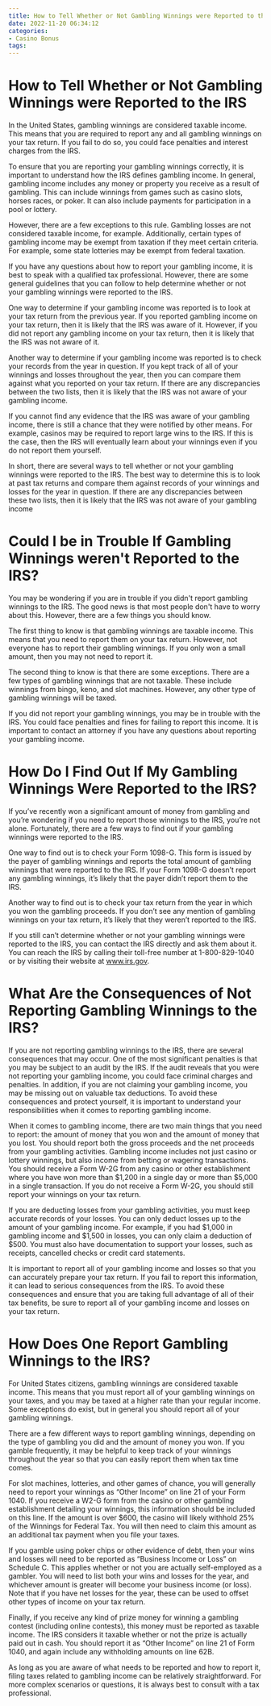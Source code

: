 ```yaml
---
title: How to Tell Whether or Not Gambling Winnings were Reported to the IRS
date: 2022-11-20 06:34:12
categories:
- Casino Bonus
tags:
---
```



#  How to Tell Whether or Not Gambling Winnings were Reported to the IRS

In the United States, gambling winnings are considered taxable income. This means that you are required to report any and all gambling winnings on your tax return. If you fail to do so, you could face penalties and interest charges from the IRS.

To ensure that you are reporting your gambling winnings correctly, it is important to understand how the IRS defines gambling income. In general, gambling income includes any money or property you receive as a result of gambling. This can include winnings from games such as casino slots, horses races, or poker. It can also include payments for participation in a pool or lottery.

However, there are a few exceptions to this rule. Gambling losses are not considered taxable income, for example. Additionally, certain types of gambling income may be exempt from taxation if they meet certain criteria. For example, some state lotteries may be exempt from federal taxation.

If you have any questions about how to report your gambling income, it is best to speak with a qualified tax professional. However, there are some general guidelines that you can follow to help determine whether or not your gambling winnings were reported to the IRS.

One way to determine if your gambling income was reported is to look at your tax return from the previous year. If you reported gambling income on your tax return, then it is likely that the IRS was aware of it. However, if you did not report any gambling income on your tax return, then it is likely that the IRS was not aware of it.

Another way to determine if your gambling income was reported is to check your records from the year in question. If you kept track of all of your winnings and losses throughout the year, then you can compare them against what you reported on your tax return. If there are any discrepancies between the two lists, then it is likely that the IRS was not aware of your gambling income.

If you cannot find any evidence that the IRS was aware of your gambling income, there is still a chance that they were notified by other means. For example, casinos may be required to report large wins to the IRS. If this is the case, then the IRS will eventually learn about your winnings even if you do not report them yourself.

In short, there are several ways to tell whether or not your gambling winnings were reported to the IRS. The best way to determine this is to look at past tax returns and compare them against records of your winnings and losses for the year in question. If there are any discrepancies between these two lists, then it is likely that the IRS was not aware of your gambling income

#  Could I be in Trouble If Gambling Winnings weren't Reported to the IRS?

You may be wondering if you are in trouble if you didn't report gambling winnings to the IRS. The good news is that most people don't have to worry about this. However, there are a few things you should know.

The first thing to know is that gambling winnings are taxable income. This means that you need to report them on your tax return. However, not everyone has to report their gambling winnings. If you only won a small amount, then you may not need to report it.

The second thing to know is that there are some exceptions. There are a few types of gambling winnings that are not taxable. These include winnings from bingo, keno, and slot machines. However, any other type of gambling winnings will be taxed.

If you did not report your gambling winnings, you may be in trouble with the IRS. You could face penalties and fines for failing to report this income. It is important to contact an attorney if you have any questions about reporting your gambling income.

#  How Do I Find Out If My Gambling Winnings Were Reported to the IRS?

If you’ve recently won a significant amount of money from gambling and you’re wondering if you need to report those winnings to the IRS, you’re not alone. Fortunately, there are a few ways to find out if your gambling winnings were reported to the IRS.

One way to find out is to check your Form 1098-G. This form is issued by the payer of gambling winnings and reports the total amount of gambling winnings that were reported to the IRS. If your Form 1098-G doesn’t report any gambling winnings, it’s likely that the payer didn’t report them to the IRS.

Another way to find out is to check your tax return from the year in which you won the gambling proceeds. If you don’t see any mention of gambling winnings on your tax return, it’s likely that they weren’t reported to the IRS.

If you still can’t determine whether or not your gambling winnings were reported to the IRS, you can contact the IRS directly and ask them about it. You can reach the IRS by calling their toll-free number at 1-800-829-1040 or by visiting their website at www.irs.gov.

#  What Are the Consequences of Not Reporting Gambling Winnings to the IRS?

If you are not reporting gambling winnings to the IRS, there are several consequences that may occur. One of the most significant penalties is that you may be subject to an audit by the IRS. If the audit reveals that you were not reporting your gambling income, you could face criminal charges and penalties. In addition, if you are not claiming your gambling income, you may be missing out on valuable tax deductions. To avoid these consequences and protect yourself, it is important to understand your responsibilities when it comes to reporting gambling income.

When it comes to gambling income, there are two main things that you need to report: the amount of money that you won and the amount of money that you lost. You should report both the gross proceeds and the net proceeds from your gambling activities. Gambling income includes not just casino or lottery winnings, but also income from betting or wagering transactions. You should receive a Form W-2G from any casino or other establishment where you have won more than $1,200 in a single day or more than $5,000 in a single transaction. If you do not receive a Form W-2G, you should still report your winnings on your tax return.

If you are deducting losses from your gambling activities, you must keep accurate records of your losses. You can only deduct losses up to the amount of your gambling income. For example, if you had $1,000 in gambling income and $1,500 in losses, you can only claim a deduction of $500. You must also have documentation to support your losses, such as receipts, cancelled checks or credit card statements.

It is important to report all of your gambling income and losses so that you can accurately prepare your tax return. If you fail to report this information, it can lead to serious consequences from the IRS. To avoid these consequences and ensure that you are taking full advantage of all of their tax benefits, be sure to report all of your gambling income and losses on your tax return.

#  How Does One Report Gambling Winnings to the IRS?

For United States citizens, gambling winnings are considered taxable income. This means that you must report all of your gambling winnings on your taxes, and you may be taxed at a higher rate than your regular income. Some exceptions do exist, but in general you should report all of your gambling winnings.

There are a few different ways to report gambling winnings, depending on the type of gambling you did and the amount of money you won. If you gamble frequently, it may be helpful to keep track of your winnings throughout the year so that you can easily report them when tax time comes.

For slot machines, lotteries, and other games of chance, you will generally need to report your winnings as “Other Income” on line 21 of your Form 1040. If you receive a W2-G form from the casino or other gambling establishment detailing your winnings, this information should be included on this line. If the amount is over $600, the casino will likely withhold 25% of the Winnings for Federal Tax. You will then need to claim this amount as an additional tax payment when you file your taxes.

If you gamble using poker chips or other evidence of debt, then your wins and losses will need to be reported as “Business Income or Loss” on Schedule C. This applies whether or not you are actually self-employed as a gambler. You will need to list both your wins and losses for the year, and whichever amount is greater will become your business income (or loss). Note that if you have net losses for the year, these can be used to offset other types of income on your tax return.

Finally, if you receive any kind of prize money for winning a gambling contest (including online contests), this money must be reported as taxable income. The IRS considers it taxable whether or not the prize is actually paid out in cash. You should report it as “Other Income” on line 21 of Form 1040, and again include any withholding amounts on line 62B.

As long as you are aware of what needs to be reported and how to report it, filing taxes related to gambling income can be relatively straightforward. For more complex scenarios or questions, it is always best to consult with a tax professional.